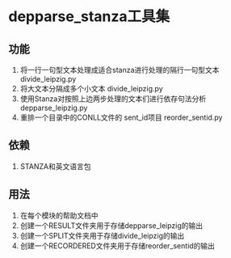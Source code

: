 # depparse_stanza工具集
## 功能
1. 将一行一句型文本处理成适合stanza进行处理的隔行一句型文本 divide_leipzig.py
2. 将大文本分隔成多个小文本 divide_leipzig.py
3. 使用Stanza对按照上边两步处理的文本们进行依存句法分析 depparse_leipzig.py
4. 重排一个目录中的CONLL文件的 sent_id项目 reorder_sentid.py
## 依赖
1. STANZA和英文语言包
## 用法
1. 在每个模块的帮助文档中
2. 创建一个RESULT文件夹用于存储depparse_leipzig的输出
3. 创建一个SPLIT文件夹用于存储divide_leipzig的输出
4. 创建一个RECORDERED文件夹用于存储reorder_sentid的输出